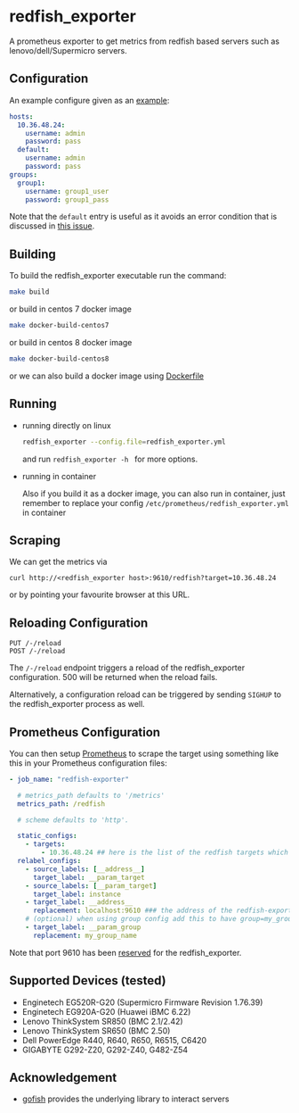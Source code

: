 # redfish_exporter

A prometheus exporter to get metrics from redfish based servers such as lenovo/dell/Supermicro servers.

## Configuration

An example configure given as an [example][1]:

```yaml
hosts:
  10.36.48.24:
    username: admin
    password: pass
  default:
    username: admin
    password: pass
groups:
  group1:
    username: group1_user
    password: group1_pass
```

Note that the `default` entry is useful as it avoids an error
condition that is discussed in [this issue][2].

## Building

To build the redfish_exporter executable run the command:

```sh
make build
```

or build in centos 7 docker image

```sh
make docker-build-centos7
```

or build in centos 8 docker image

```sh
make docker-build-centos8
```

or we can also build a docker image using [Dockerfile](./Dockerfile)

## Running

- running directly on linux

  ```sh
  redfish_exporter --config.file=redfish_exporter.yml
  ```

  and run `redfish_exporter -h
` for more options.

- running in container

  Also if you build it as a docker image, you can also run in container, just remember to replace your config `/etc/prometheus/redfish_exporter.yml` in container

## Scraping

We can get the metrics via

```
curl http://<redfish_exporter host>:9610/redfish?target=10.36.48.24

```

or by pointing your favourite browser at this URL.

## Reloading Configuration

```
PUT /-/reload
POST /-/reload
```

The `/-/reload` endpoint triggers a reload of the redfish_exporter configuration.
500 will be returned when the reload fails.

Alternatively, a configuration reload can be triggered by sending `SIGHUP` to the redfish_exporter process as well.

## Prometheus Configuration

You can then setup [Prometheus][3] to scrape the target using
something like this in your Prometheus configuration files:

```yaml
- job_name: "redfish-exporter"

  # metrics_path defaults to '/metrics'
  metrics_path: /redfish

  # scheme defaults to 'http'.

  static_configs:
    - targets:
        - 10.36.48.24 ## here is the list of the redfish targets which will be monitored
  relabel_configs:
    - source_labels: [__address__]
      target_label: __param_target
    - source_labels: [__param_target]
      target_label: instance
    - target_label: __address__
      replacement: localhost:9610 ### the address of the redfish-exporter address, hence relpace localhost with the server IP address that redfish-export is running on
    # (optional) when using group config add this to have group=my_group_name
    - target_label: __param_group
      replacement: my_group_name
```

Note that port 9610 has been [reserved][4] for the redfish_exporter.

## Supported Devices (tested)

- Enginetech EG520R-G20 (Supermicro Firmware Revision 1.76.39)
- Enginetech EG920A-G20 (Huawei iBMC 6.22)
- Lenovo ThinkSystem SR850 (BMC 2.1/2.42)
- Lenovo ThinkSystem SR650 (BMC 2.50)
- Dell PowerEdge R440, R640, R650, R6515, C6420
- GIGABYTE G292-Z20, G292-Z40, G482-Z54

## Acknowledgement

- [gofish][5] provides the underlying library to interact servers

[1]: git@github.com:sbates130272/redfish_exporter.git
[2]: https://github.com/jenningsloy318/redfish_exporter/issues/7
[3]: https://prometheus.io/
[4]: https://github.com/prometheus/prometheus/wiki/Default-port-allocations
[5]: https://github.com/stmcginnis/gofish
